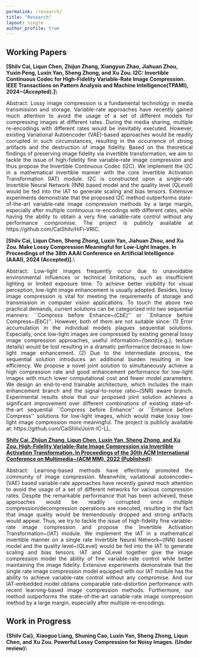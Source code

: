 ```yaml
---
permalink: /research/
title: "Research"
layout: single
author_profile: true
---
```




## Working Papers
**[Shilv Cai, Liqun Chen, Zhijun Zhang, Xiangyun Zhao, Jiahuan Zhou, Yuxin Peng, Luxin Yan, Sheng Zhong, and Xu Zou. I2C: Invertible Continuous Codec for High-Fidelity Variable-Rate Image Compression. IEEE Transactions on Pattern Analysis and Machine Intelligence(TPAMI), 2024~(Accepted).]**\\


<p style="text-align: justify;">
Abstract: Lossy image compression is a fundamental technology in media transmission and storage. Variable-rate approaches have recently gained much attention to avoid the usage of a set of different models for compressing images at different rates. During the media sharing, multiple re-encodings with different rates would be inevitably executed. However, existing Variational Autoencoder (VAE)-based approaches would be readily corrupted in such circumstances, resulting in the occurrence of strong artifacts and the destruction of image fidelity. Based on the theoretical findings of preserving image fidelity via invertible transformation, we aim to tackle the issue of high-fidelity fine variable-rate image compression and thus propose the Invertible Continuous Codec (I2C). We implement the I2C in a mathematical invertible manner with the core Invertible Activation Transformation (IAT) module. I2C is constructed upon a single-rate Invertible Neural Network (INN) based model and the quality level (QLevel) would be fed into the IAT to generate scaling and bias tensors. Extensive experiments demonstrate that the proposed I2C method outperforms state-of-the-art variable-rate image compression methods by a large margin, especially after multiple continuous re-encodings with different rates, while having the ability to obtain a very fine variable-rate control without any performance compromise. The project is publicly available at https://github.com/CaiShilv/HiFi-VRIC.
</p>


**[Shilv Cai, Liqun Chen, Sheng Zhong, Luxin Yan, Jiahuan Zhou, and Xu Zou. Make Lossy Compression Meaningful for Low-Light Images. In Proceedings of the 38th AAAI Conference on Artificial Intelligence (AAAI), 2024 (Accepted)].**\\


<p style="text-align: justify;">
Abstract: Low-light images frequently occur due to unavoidable environmental influences or technical limitations, such as insufficient lighting or limited exposure time. To achieve better visibility for visual perception, low-light image enhancement is usually adopted. Besides, lossy image compression is vital for meeting the requirements of storage and transmission in computer vision applications. To touch the above two practical demands, current solutions can be categorized into two sequential manners: ``Compress before Enhance~(CbE)'' or ``Enhance before Compress~(EbC)''. However, both of them are not suitable since: (1) Error accumulation in the individual models plagues sequential solutions. Especially, once low-light images are compressed by existing general lossy image compression approaches, useful information~(\textit{e.g.}, texture details) would be lost resulting in a dramatic performance decrease in low-light image enhancement. (2) Due to the intermediate process, the sequential solution introduces an additional burden resulting in low efficiency. We propose a novel joint solution to simultaneously achieve a high compression rate and good enhancement performance for low-light images with much lower computational cost and fewer model parameters. We design an end-to-end trainable architecture, which includes the main enhancement branch and the signal-to-noise ratio~(SNR) aware branch. Experimental results show that our proposed joint solution achieves a significant improvement over different combinations of existing state-of-the-art sequential ``Compress before Enhance'' or ``Enhance before Compress'' solutions for low-light images, which would make lossy low-light image compression more meaningful. The project is publicly available at: https://github.com/CaiShilv/Joint-IC-LL.
</p>


**[Shilv Cai, Zhijun Zhang, Liqun Chen, Luxin Yan, Sheng Zhong, and Xu Zou. High-Fidelity Variable-Rate Image Compression via Invertible Activation Transformation. In Proceedings of the 30th ACM International Conference on Multimedia~(ACM MM), 2022 (Published)](https://arxiv.org/abs/2209.05054)**\\


<p style="text-align: justify;">
Abstract: Learning-based methods have effectively promoted the community of image compression. Meanwhile, variational autoencoder~(VAE) based variable-rate approaches have recently gained much attention to avoid the usage of a set of different networks for various compression rates. Despite the remarkable performance that has been achieved, these approaches would be readily corrupted once multiple compression/decompression operations are executed, resulting in the fact that image quality would be tremendously dropped and strong artifacts would appear. Thus, we try to tackle the issue of high-fidelity fine variable-rate image compression and propose the Invertible Activation Transformation~(IAT) module. We implement the IAT in a mathematical invertible manner on a single rate Invertible Neural Network~(INN) based model and the quality level~(QLevel) would be fed into the IAT to generate scaling and bias tensors. IAT and QLevel together give the image compression model the ability of fine variable-rate control while better maintaining the image fidelity. Extensive experiments demonstrate that the single rate image compression model equipped with our IAT module has the ability to achieve variable-rate control without any compromise. And our IAT-embedded model obtains comparable rate-distortion performance with recent learning-based image compression methods. Furthermore, our method outperforms the state-of-the-art variable-rate image compression method by a large margin, especially after multiple re-encodings.
</p>


## Work in Progress

**{Shilv Cai}, Xiaoguo Liang, Shuning Cao, Luxin Yan, Sheng Zhong, Liqun Chen, and Xu Zou. Powerful Lossy Compression for Noisy Images. (Under review)**\\
